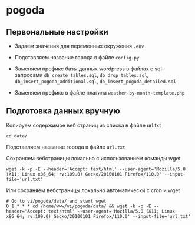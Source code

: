 # pogoda

## Первональные настройки

- Задаем значения для переменных окружения `.env`

- Подставляем название города в файле `config.py`

- Заменяем префикс базы данных wordpress в файлах с sql-запросами
`db_create_tables.sql`, `db_drop_tables.sql`, `db_insert_pogoda_additional.sql`, `db_insert_pogoda_detailed.sql`

- Заменяем префикс в файле плагина `weather-by-month-template.php` 

## Подготовка данных вручную

Копируем содержимое веб страниц из списка в файле url.txt

```
cd data/
```

Подставляем название города в файле `url.txt`

Сохраняем вебстраницы локально с использованием команды wget

```
wget -k -p -E --header='Accept: text/html' --user-agent='Mozilla/5.0 (X11; Linux x86_64; rv:109.0) Gecko/20100101 Firefox/110.0' --input-file='url.txt'
```

Или сохраняем вебстраницы локально автоматически с cron и wget

```
# Go to vi/pogoda/data/ and start wget
0 1 * * * cd /home/www/vi/pogoda/data/ && wget -k -p -E --header='Accept: text/html' --user-agent='Mozilla/5.0 (X11; Linux x86_64; rv:109.0) Gecko/20100101 Firefox/110.0' --input-file='url.txt'
```

